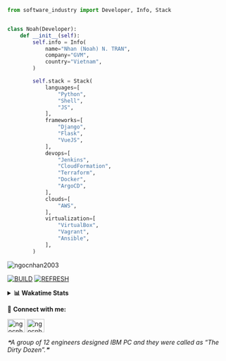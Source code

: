 ```python
from software_industry import Developer, Info, Stack


class Noah(Developer):
    def __init__(self):
        self.info = Info(
            name="Nhan (Noah) N. TRAN",
            company="GVM",
            country="Vietnam",
        )

        self.stack = Stack(
            languages=[
                "Python",
                "Shell",
                "JS",
            ],
            frameworks=[
                "Django",
                "Flask",
                "VueJS",
            ],
            devops=[
                "Jenkins",
                "CloudFormation",
                "Terraform",
                "Docker",
                "ArgoCD",
            ],
            clouds=[
                "AWS",
            ],
            virtualization=[
                "VirtualBox",
                "Vagrant",
                "Ansible",
            ],
        )
```
<img src="https://komarev.com/ghpvc/?username=ngocnhan2003&label=Profile%20views&color=0e75b6&style=flat" alt="ngocnhan2003" /> 

[![BUILD](https://github.com/ngocnhan2003/ngocnhan2003/actions/workflows/001_build.yml/badge.svg)](https://github.com/ngocnhan2003/ngocnhan2003/actions/workflows/001_build.yml)
[![REFRESH](https://github.com/ngocnhan2003/ngocnhan2003/actions/workflows/002_refresh.yml/badge.svg)](https://github.com/ngocnhan2003/ngocnhan2003/actions/workflows/002_refresh.yml)

<details> 
  <summary><b>📊 Wakatime Stats</b></summary>
  <br>
  
<!--START_SECTION:waka-->
![Code Time](http://img.shields.io/badge/Code%20Time-663%20hrs%2026%20mins-blue)

**I'm a Night 🦉** 

```text
🌞 Morning    69 commits     █████░░░░░░░░░░░░░░░░░░░░   20.97% 
🌆 Daytime    46 commits     ███░░░░░░░░░░░░░░░░░░░░░░   13.98% 
🌃 Evening    140 commits    ██████████░░░░░░░░░░░░░░░   42.55% 
🌙 Night      74 commits     █████░░░░░░░░░░░░░░░░░░░░   22.49%

```
📅 **I'm Most Productive on Thursday** 

```text
Monday       62 commits     ████░░░░░░░░░░░░░░░░░░░░░   18.84% 
Tuesday      28 commits     ██░░░░░░░░░░░░░░░░░░░░░░░   8.51% 
Wednesday    46 commits     ███░░░░░░░░░░░░░░░░░░░░░░   13.98% 
Thursday     83 commits     ██████░░░░░░░░░░░░░░░░░░░   25.23% 
Friday       4 commits      ░░░░░░░░░░░░░░░░░░░░░░░░░   1.22% 
Saturday     51 commits     ████░░░░░░░░░░░░░░░░░░░░░   15.5% 
Sunday       55 commits     ████░░░░░░░░░░░░░░░░░░░░░   16.72%

```


📊 **This Week I Spent My Time On** 

```text
⌚︎ Time Zone: Asia/Ho_Chi_Minh

💬 Programming Languages: 
SQL                      2 hrs 31 mins       ███████████░░░░░░░░░░░░░░   44.42% 
C#                       1 hr 42 mins        ███████░░░░░░░░░░░░░░░░░░   30.1% 
Bash                     24 mins             █░░░░░░░░░░░░░░░░░░░░░░░░   7.17% 
Other                    19 mins             █░░░░░░░░░░░░░░░░░░░░░░░░   5.62% 
PHP                      13 mins             █░░░░░░░░░░░░░░░░░░░░░░░░   4.0%

🔥 Editors: 
VS Code                  5 hrs 41 mins       █████████████████████████   100.0%

💻 Operating System: 
Windows                  5 hrs 5 mins        ██████████████████████░░░   89.47% 
Mac                      35 mins             ██░░░░░░░░░░░░░░░░░░░░░░░   10.53%

```

**I Mostly Code in Python** 

```text
Python                   14 repos            ███████████░░░░░░░░░░░░░░   43.75% 
JavaScript               6 repos             ████░░░░░░░░░░░░░░░░░░░░░   18.75% 
TypeScript               2 repos             █░░░░░░░░░░░░░░░░░░░░░░░░   6.25% 
Kotlin                   2 repos             █░░░░░░░░░░░░░░░░░░░░░░░░   6.25% 
Vue                      2 repos             █░░░░░░░░░░░░░░░░░░░░░░░░   6.25%

```



 Last Updated on 08/12/2022 11:11:57 UTC+7
<!--END_SECTION:waka-->
</details>

🔗 **Connect with me:**

<a href="https://linkedin.com/in/ngocnhan2003" target="blank"><img align="center" src="https://raw.githubusercontent.com/rahuldkjain/github-profile-readme-generator/master/src/images/icons/Social/linked-in-alt.svg" alt="ngocnhan2003" height="30" width="40" /></a>
<a href="https://instagram.com/ngocnhan2003" target="blank"><img align="center" src="https://raw.githubusercontent.com/rahuldkjain/github-profile-readme-generator/master/src/images/icons/Social/instagram.svg" alt="ngocnhan2003" height="30" width="40" /></a>


<!--STARTS_HERE_QUOTE_README-->
<i>❝A group of 12 engineers designed IBM PC and they were called as “The Dirty Dozen”.❞</i>
<!--ENDS_HERE_QUOTE_README-->
